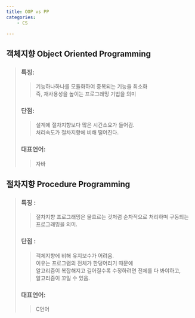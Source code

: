 ```yaml
---
title: OOP vs PP 
categories: 
    - CS 

---
```

## 객체지향 Object Oriented Programming

> ### 특징:
>> 기능하나하나를 모듈화하여 중복되는 기능을 최소화<br>
>>  즉, 재사용성을 높이는 프로그래밍 기법을 의미
> ### 단점: 
>> 설계에 절차지향보다 많은 시간소요가 들어감. <br>
>> 처리속도가 절차지향에 비해 떨어진다.
> ### 대표언어: 
>> 자바 

## 절차지향 Procedure Programming

> ### 특징 : 
>> 절차지향 프로그래밍은 물흐르는 것처럼 순차적으로 처리하며 구동되는 프로그래밍을 의미.
> ### 단점 : 
>> 객체지향에 비해 유지보수가 어려움. <br>
>> 이유는 프로그램의 전체가 한덩어리기 때문에<br>
>> 알고리즘이 복잡해지고 길어질수록 수정하려면 전체를 다 봐야하고,<br>
>> 알고리즘이 꼬일 수 있음.
> ### 대표언어: 
>> C언어 

 
